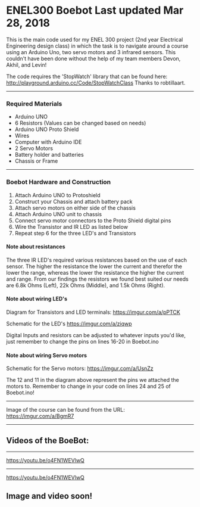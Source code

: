# ENEL300 Boebot Last updated Mar 28, 2018

This is the main code used for my ENEL 300 project (2nd year Electrical Engineering design class) in which the task is to navigate around a course using an Arduino Uno, two servo motors and 3 infrared sensors. 
This couldn't have been done without the help of my team members Devon, Akhil, and Levin!

The code requires the 'StopWatch' library that can be found here: http://playground.arduino.cc/Code/StopWatchClass
Thanks to robtillaart.

------------------------------------------------------------------------------------------------------------------------------------------

### Required Materials
 -  Arduino UNO
 -  6 Resistors (Values can be changed based on needs)
 -  Arduino UNO Proto Shield
 -  Wires
 -  Computer with Arduino IDE
 -  2 Servo Motors
 -  Battery holder and batteries
 -  Chassis or Frame

------------------------------------------------------------------------------------------------------------------------------------------
### Boebot Hardware and Construction
1. Attach Arduino UNO to Protoshield
2. Construct your Chassis and attach battery pack
3. Attach servo motors on either side of the chassis
4. Attach Arduino UNO unit to chassis
5. Connect servo motor connectors to the Proto Shield digital pins
6. Wire the Transistor and IR LED as listed below
7. Repeat step 6 for the three LED's and Transistors

#### Note about resistances
The three IR LED's required various resistances based on the use of each sensor. The higher the resistance the lower the current and therefor the lower the range, whereas the lower the resistance the higher the current and range. From our findings the resistors we found best suited our needs are 6.8k Ohms (Left), 22k Ohms (Middle), and 1.5k Ohms (Right). 

#### Note about wiring LED's
Diagram for Transistors and LED terminals:
https://imgur.com/a/pPTCK

Schematic for the LED's
https://imgur.com/a/ziqwp

Digital Inputs and resistors can be adjusted to whatever inputs you'd like, just remember to change the pins on lines 16-20 in Boebot.ino

#### Note about wiring Servo motors
Schematic for the Servo motors:
https://imgur.com/a/UsnZz

The 12 and 11 in the diagram above represent the pins we attached the motors to. Remember to change in your code on lines 24 and 25 of Boebot.ino!

------------------------------------------------------------------------------------------------------------------------------------------

Image of the course can be found from the URL:
https://imgur.com/a/BgmR7

------------------------------------------------------------------------------------------------------------------------------------------
Videos of the BoeBot:
----------------------

---------------------------------


https://youtu.be/o4FN1WEVlwQ


----------------------------------
https://youtu.be/o4FN1WEVlwQ


Image and video soon!
------------------------------------------------------------------------------------------------------------------------------------------
